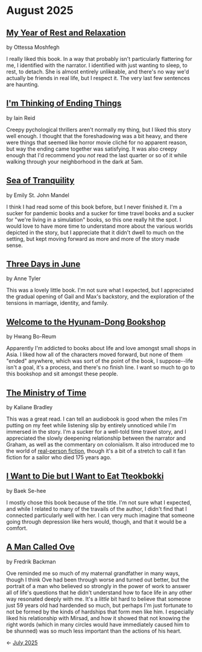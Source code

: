 # August 2025

## [My Year of Rest and Relaxation](https://www.goodreads.com/book/show/44279110-my-year-of-rest-and-relaxation)

by Ottessa Moshfegh

I really liked this book. In a way that probably isn't particularly flattering for me, I identified with the narrator. I identified with just wanting to sleep, to rest, to detach. She is almost entirely unlikeable, and there's no way we'd actually be friends in real life, but I respect it. The very last few sentences are haunting.

## [I'm Thinking of Ending Things](https://www.goodreads.com/book/show/40605223-i-m-thinking-of-ending-things)

by Iain Reid

Creepy pychological thrillers aren't normally my thing, but I liked this story well enough. I thought that the foreshadowing was a bit heavy, and there were things that seemed like horror movie cliché for no apparent reason, but way the ending came together was satisfying. It was also creepy enough that I'd recommend you _not_ read the last quarter or so of it while walking through your neighborhood in the dark at 5am.

## [Sea of Tranquility](https://www.goodreads.com/book/show/58446227-sea-of-tranquility)

by Emily St. John Mandel

I think I had read some of this book before, but I never finished it. I'm a sucker for pandemic books and a sucker for time travel books and a sucker for "we're living in a simulation" books, so this one really hit the spot. I would love to have more time to understand more about the various worlds depicted in the story, but I appreciate that it didn't dwell to much on the setting, but kept moving forward as more and more of the story made sense.

## [Three Days in June](https://www.goodreads.com/book/show/213243949-three-days-in-june) 

by Anne Tyler

This was a lovely little book. I'm not sure what I expected, but I appreciated the gradual opening of Gail and Max's backstory, and the exploration of the tensions in marriage, identity, and family.

## [Welcome to the Hyunam-Dong Bookshop](https://www.goodreads.com/book/show/133938826-welcome-to-the-hyunam-dong-bookshop) 

by Hwang Bo-Reum

Apparently I'm addicted to books about life and love amongst small shops in Asia. I liked how all of the characters moved forward, but none of them "ended" anywhere, which was sort of the point of the book, I suppose--life isn't a goal, it's a process, and there's no finish line. I want so much to go to this bookshop and sit amongst these people.

## [The Ministry of Time](https://www.goodreads.com/book/show/199798179-the-ministry-of-time) 

by Kaliane Bradley

This was a great read. I can tell an audiobook is good when the miles I'm putting on my feet while listening slip by entirely unnoticed while I'm immersed in the story. I'm a sucker for a well-told time travel story, and I appreciated the slowly deepening relationship between the narrator and Graham, as well as the commentary on colonialism. It also introduced me to the world of [real-person fiction](https://en.wikipedia.org/wiki/Real_person_fiction), though it's a bit of a stretch to call it fan fiction for a sailor who died 175 years ago. 

## [I Want to Die but I Want to Eat Tteokbokki](https://www.goodreads.com/book/show/49228706-i-want-to-die-but-i-want-to-eat-tteokpokki)

by Baek Se-hee

I mostly chose this book because of the title. I'm not sure what I expected, and while I related to many of the travails of the author, I didn't find that I connected particularly well with her. I can very much imagine that someone going through depression like hers would, though, and that it would be a comfort.

## [A Man Called Ove](https://www.goodreads.com/book/show/18774964-a-man-called-ove) 

by Fredrik Backman

Ove reminded me so much of my maternal grandfather in many ways, though I think Ove had been through worse and turned out better, but the portrait of a man who believed so strongly in the power of work to answer all of life's questions that he didn't understand how to face life in any other way resonated deeply with me. It's a _little_ bit hard to believe that someone just 59 years old had hardended so much, but perhaps I'm just fortunate to not be formed by the kinds of hardships that form men like him. I especially liked his relationship with Mirsad, and how it showed that not knowing the right words (which in many circles would have immediately caused him to be shunned) was so much less important than the actions of his heart.

&larr; [July 2025](https://github.com/biesnecker/reading-log/blob/main/2025-07.md)
